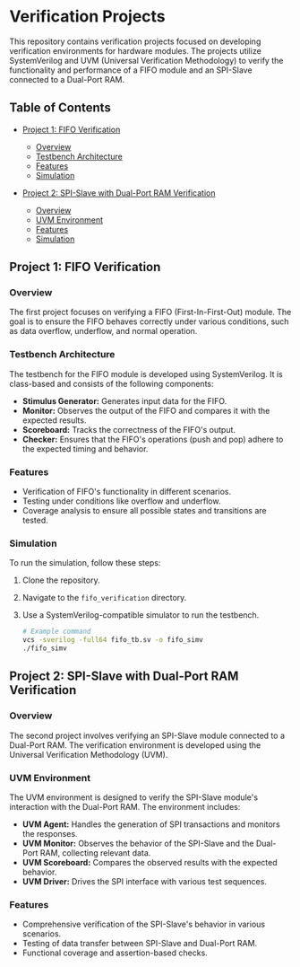 # Verification Projects

This repository contains verification projects focused on developing verification environments for hardware modules. The projects utilize SystemVerilog and UVM (Universal Verification Methodology) to verify the functionality and performance of a FIFO module and an SPI-Slave connected to a Dual-Port RAM.

## Table of Contents

- [Project 1: FIFO Verification](#project-1-fifo-verification)
  - [Overview](#overview)
  - [Testbench Architecture](#testbench-architecture)
  - [Features](#features)
  - [Simulation](#simulation)

- [Project 2: SPI-Slave with Dual-Port RAM Verification](#project-2-spi-slave-with-dual-port-ram-verification)
  - [Overview](#overview-1)
  - [UVM Environment](#uvm-environment)
  - [Features](#features-1)
  - [Simulation](#simulation-1)

## Project 1: FIFO Verification

### Overview

The first project focuses on verifying a FIFO (First-In-First-Out) module. The goal is to ensure the FIFO behaves correctly under various conditions, such as data overflow, underflow, and normal operation.

### Testbench Architecture

The testbench for the FIFO module is developed using SystemVerilog. It is class-based and consists of the following components:

- **Stimulus Generator:** Generates input data for the FIFO.
- **Monitor:** Observes the output of the FIFO and compares it with the expected results.
- **Scoreboard:** Tracks the correctness of the FIFO's output.
- **Checker:** Ensures that the FIFO's operations (push and pop) adhere to the expected timing and behavior.

### Features

- Verification of FIFO's functionality in different scenarios.
- Testing under conditions like overflow and underflow.
- Coverage analysis to ensure all possible states and transitions are tested.

### Simulation

To run the simulation, follow these steps:

1. Clone the repository.
2. Navigate to the `fifo_verification` directory.
3. Use a SystemVerilog-compatible simulator to run the testbench.

    ```sh
    # Example command
    vcs -sverilog -full64 fifo_tb.sv -o fifo_simv
    ./fifo_simv
    ```

## Project 2: SPI-Slave with Dual-Port RAM Verification

### Overview

The second project involves verifying an SPI-Slave module connected to a Dual-Port RAM. The verification environment is developed using the Universal Verification Methodology (UVM).

### UVM Environment

The UVM environment is designed to verify the SPI-Slave module's interaction with the Dual-Port RAM. The environment includes:

- **UVM Agent:** Handles the generation of SPI transactions and monitors the responses.
- **UVM Monitor:** Observes the behavior of the SPI-Slave and the Dual-Port RAM, collecting relevant data.
- **UVM Scoreboard:** Compares the observed results with the expected behavior.
- **UVM Driver:** Drives the SPI interface with various test sequences.

### Features

- Comprehensive verification of the SPI-Slave's behavior in various scenarios.
- Testing of data transfer between SPI-Slave and Dual-Port RAM.
- Functional coverage and assertion-based checks.
